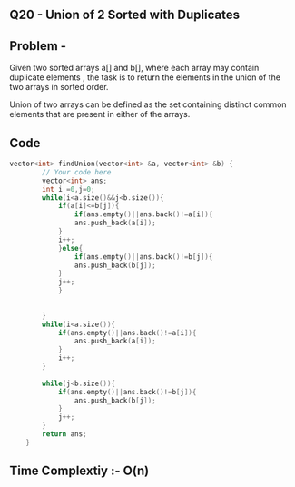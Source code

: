 ## Q20 - Union of 2 Sorted with Duplicates

## Problem -
Given two sorted arrays a[] and b[], where each array may contain duplicate elements , the task is to return the elements in the union of the two arrays in sorted order.

Union of two arrays can be defined as the set containing distinct common elements that are present in either of the arrays.

## Code
```cpp
vector<int> findUnion(vector<int> &a, vector<int> &b) {
        // Your code here
        vector<int> ans;
        int i =0,j=0;
        while(i<a.size()&&j<b.size()){
            if(a[i]<=b[j]){
                if(ans.empty()||ans.back()!=a[i]){
                ans.push_back(a[i]);
            }
            i++;
            }else{
                if(ans.empty()||ans.back()!=b[j]){
                ans.push_back(b[j]);
            }
            j++;
            }
 
            
        }
        while(i<a.size()){
            if(ans.empty()||ans.back()!=a[i]){
                ans.push_back(a[i]);
            }
            i++;
        }
        
        while(j<b.size()){
            if(ans.empty()||ans.back()!=b[j]){
                ans.push_back(b[j]);
            }
            j++;
        }
        return ans;
    }
```
## Time Complextiy :- O(n) 